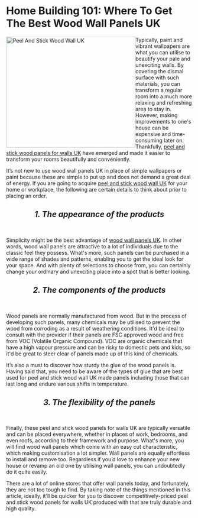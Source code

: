# Home Building 101: Where To Get The Best Wood Wall Panels UK
<img src="https://aboutme.imgix.net/background/users/w/o/o/woodwallpanelsuk_1565925352_286.jpg?q=40&dpr=2&auto=format&fit=max&w=1200&h=1200" alt="Peel And Stick Wood Wall UK" style="float:left;width:350px;height:300px;">

Typically, paint and vibrant wallpapers are what you can utilise to beautify your pale and unexciting walls. By covering the dismal surface with such materials, you can transform a regular room into a much more relaxing and refreshing area to stay in. However, making improvements to one's house can be expensive and time-consuming later on. Thankfully, <a href="https://www.naturewall.co.uk/pages/peel-and-stick-wood-panels-for-walls-uk">peel and stick wood panels for walls UK</a> have emerged and made it easier to transform your rooms beautifully and conveniently.

It’s not new to use wood wall panels UK in place of simple wallpapers or paint because these are simple to put up and does not demand a great deal of energy. If you are going to acquire <a href="https://www.naturewall.co.uk/pages/peel-and-stick-wood-wall-uk">peel and stick wood wall UK</a> for your home or workplace, the following are certain details to think about prior to placing an order.

<h2><center><i><b>1. The appearance of the products</b></i></center></h2><br>

Simplicity might be the best advantage of <a href="https://www.naturewall.co.uk/pages/wood-wall-panels-uk">wood wall panels UK</a>. In other words, wood wall panels are attractive to a lot of individuals due to the classic feel they possess. What's more, such panels can be purchased in a wide range of shades and patterns, enabling you to get the ideal look for your space. And with plenty of selections to choose from, you can certainly change your ordinary and unexciting place into a spot that is better looking.

<h2><center><i><b>2. The components of the products</b></i></center></h2><br>

Wood panels are normally manufactured from wood. But in the process of developing such panels, many chemicals may be utilised to prevent the wood from corroding as a result of weathering conditions. It'd be ideal to consult with the provider if their panels are FSC approved wood and free from VOC (Volatile Organic Compound). VOC are organic chemicals that have a high vapour pressure and can be risky to domestic pets and kids, so it'd be great to steer clear of panels made up of this kind of chemicals.

It’s also a must to discover how sturdy the glue of the wood panels is. Having said that, you need to be aware of the types of glue that are best used for peel and stick wood wall UK made panels including those that can last long and endure various shifts in temperature. 

<h2><center><i><b>3. The flexibility of the panels</b></i></center></h2><br>

Finally, these peel and stick wood panels for walls UK are typically versatile and can be placed everywhere, whether in places of work, bedrooms, and even roofs, according to their framework and purpose. What's more, you will find wood wall panels which come with an easy cut characteristic, which making customisation a lot simpler. Wall panels are equally effortless to install and remove too. Regardless if you’d love to enhance your new house or revamp an old one by utilising wall panels, you can undoubtedly do it quite easily.

There are a lot of online stores that offer wall panels today, and fortunately, they are not too tough to find. By taking note of the things mentioned in this article, ideally, it'll be quicker for you to discover competitively-priced peel and stick wood panels for walls UK produced with that are truly durable and high quality.
